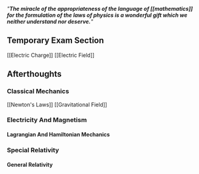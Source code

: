 *"**The miracle of the appropriateness of the language of [[mathematics]] for the formulation of the laws of physics is a wonderful gift which we neither understand nor deserve.**"*

## Temporary Exam Section
[[Electric Charge]]
[[Electric Field]]

## Afterthoughts 

### Classical Mechanics
[[Newton's Laws]]
[[Gravitational Field]]

### Electricity And Magnetism

#### Lagrangian And Hamiltonian Mechanics

### Special Relativity

#### General Relativity

